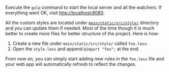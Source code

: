 Execute the `gulp` command to start the local server and all the watchers. If
everything went OK, visit [http://localhost:8080](http://localhost:8080).

All the custom styles are located under
[`main/static/src/style/`](https://github.com/gae-init/gae-init/tree/master/main/static/src/style)
directory and you can update them if needed. Most of the time though it is much
better to create more files for better structure of the project. Here is how:

1. Create a new file under `main/static/src/style/` called `foo.less`.
2. Open the `style.less` and append `@import "foo";` at the end.

From now on, you can simply start adding new rules in the `foo.less` file and
your web app will automatically refresh to reflect the changes.
